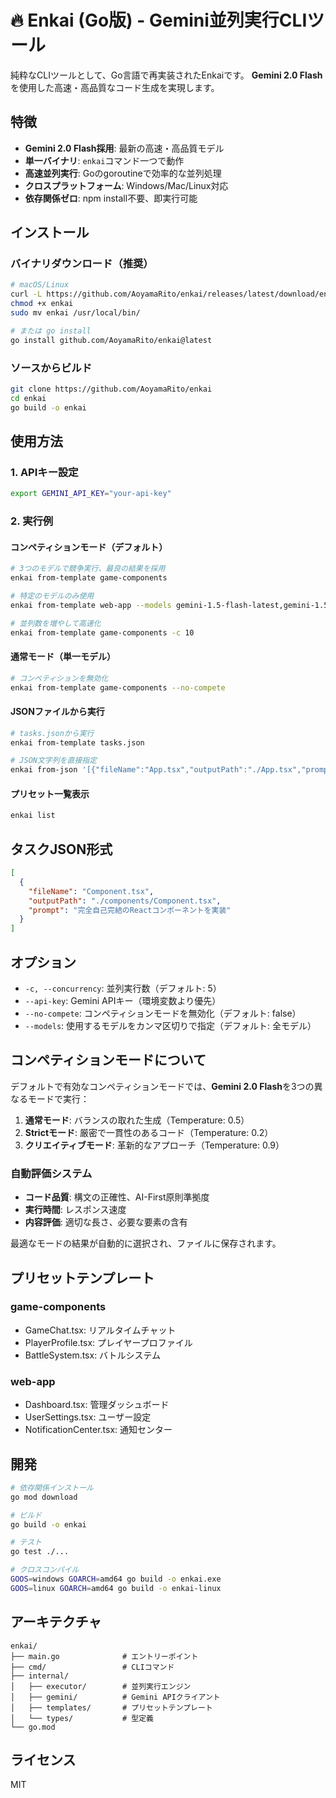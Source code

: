 # 🔥 Enkai (Go版) - Gemini並列実行CLIツール

純粋なCLIツールとして、Go言語で再実装されたEnkaiです。
**Gemini 2.0 Flash**を使用した高速・高品質なコード生成を実現します。

## 特徴

- **Gemini 2.0 Flash採用**: 最新の高速・高品質モデル
- **単一バイナリ**: `enkai`コマンド一つで動作
- **高速並列実行**: Goのgoroutineで効率的な並列処理
- **クロスプラットフォーム**: Windows/Mac/Linux対応
- **依存関係ゼロ**: npm install不要、即実行可能

## インストール

### バイナリダウンロード（推奨）
```bash
# macOS/Linux
curl -L https://github.com/AoyamaRito/enkai/releases/latest/download/enkai-$(uname -s)-$(uname -m) -o enkai
chmod +x enkai
sudo mv enkai /usr/local/bin/

# または go install
go install github.com/AoyamaRito/enkai@latest
```

### ソースからビルド
```bash
git clone https://github.com/AoyamaRito/enkai
cd enkai
go build -o enkai
```

## 使用方法

### 1. APIキー設定
```bash
export GEMINI_API_KEY="your-api-key"
```

### 2. 実行例

#### コンペティションモード（デフォルト）
```bash
# 3つのモデルで競争実行、最良の結果を採用
enkai from-template game-components

# 特定のモデルのみ使用
enkai from-template web-app --models gemini-1.5-flash-latest,gemini-1.5-pro-latest

# 並列数を増やして高速化
enkai from-template game-components -c 10
```

#### 通常モード（単一モデル）
```bash
# コンペティションを無効化
enkai from-template game-components --no-compete
```

#### JSONファイルから実行
```bash
# tasks.jsonから実行
enkai from-template tasks.json

# JSON文字列を直接指定
enkai from-json '[{"fileName":"App.tsx","outputPath":"./App.tsx","prompt":"シンプルなTodoアプリ"}]'
```

#### プリセット一覧表示
```bash
enkai list
```

## タスクJSON形式
```json
[
  {
    "fileName": "Component.tsx",
    "outputPath": "./components/Component.tsx",
    "prompt": "完全自己完結のReactコンポーネントを実装"
  }
]
```

## オプション

- `-c, --concurrency`: 並列実行数（デフォルト: 5）
- `--api-key`: Gemini APIキー（環境変数より優先）
- `--no-compete`: コンペティションモードを無効化（デフォルト: false）
- `--models`: 使用するモデルをカンマ区切りで指定（デフォルト: 全モデル）

## コンペティションモードについて

デフォルトで有効なコンペティションモードでは、**Gemini 2.0 Flash**を3つの異なるモードで実行：

1. **通常モード**: バランスの取れた生成（Temperature: 0.5）
2. **Strictモード**: 厳密で一貫性のあるコード（Temperature: 0.2）
3. **クリエイティブモード**: 革新的なアプローチ（Temperature: 0.9）

### 自動評価システム
- **コード品質**: 構文の正確性、AI-First原則準拠度
- **実行時間**: レスポンス速度
- **内容評価**: 適切な長さ、必要な要素の含有

最適なモードの結果が自動的に選択され、ファイルに保存されます。

## プリセットテンプレート

### game-components
- GameChat.tsx: リアルタイムチャット
- PlayerProfile.tsx: プレイヤープロファイル
- BattleSystem.tsx: バトルシステム

### web-app
- Dashboard.tsx: 管理ダッシュボード
- UserSettings.tsx: ユーザー設定
- NotificationCenter.tsx: 通知センター

## 開発

```bash
# 依存関係インストール
go mod download

# ビルド
go build -o enkai

# テスト
go test ./...

# クロスコンパイル
GOOS=windows GOARCH=amd64 go build -o enkai.exe
GOOS=linux GOARCH=amd64 go build -o enkai-linux
```

## アーキテクチャ

```
enkai/
├── main.go              # エントリーポイント
├── cmd/                 # CLIコマンド
├── internal/
│   ├── executor/        # 並列実行エンジン
│   ├── gemini/          # Gemini APIクライアント
│   ├── templates/       # プリセットテンプレート
│   └── types/           # 型定義
└── go.mod
```

## ライセンス

MIT